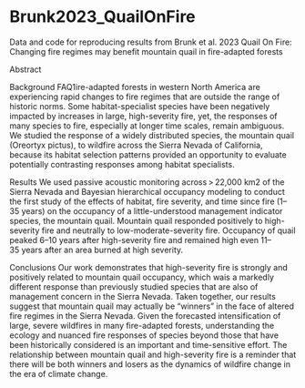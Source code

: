 # Brunk2023_QuailOnFire

Data and code for reproducing results from Brunk et al. 2023 
Quail On Fire: Changing fire regimes may benefit mountain quail in fire-adapted forests


Abstract

Background
FAQ1ire-adapted forests in western North America are experiencing rapid changes to fire regimes that are outside the range of historic norms. Some habitat-specialist species have been negatively impacted by increases in large, high-severity fire, yet, the responses of many species to fire, especially at longer time scales, remain ambiguous. We studied the response of a widely distributed species, the mountain quail (Oreortyx pictus), to wildfire across the Sierra Nevada of California, because its habitat selection patterns provided an opportunity to evaluate potentially contrasting responses among habitat specialists.


Results
We used passive acoustic monitoring across > 22,000 km2 of the Sierra Nevada and Bayesian hierarchical occupancy modeling to conduct the first study of the effects of habitat, fire severity, and time since fire (1–35 years) on the occupancy of a little-understood management indicator species, the mountain quail. Mountain quail responded positively to high-severity fire and neutrally to low-moderate-severity fire. Occupancy of quail peaked 6–10 years after high-severity fire and remained high even 11–35 years after an area burned at high severity.


Conclusions
Our work demonstrates that high-severity fire is strongly and positively related to mountain quail occupancy, which wais a markedly different response than previously studied species that are also of management concern in the Sierra Nevada. Taken together, our results suggest that mountain quail may actually be “winners” in the face of altered fire regimes in the Sierra Nevada. Given the forecasted intensification of large, severe wildfires in many fire-adapted forests, understanding the ecology and nuanced fire responses of species beyond those that have been historically considered is an important and time-sensitive effort. The relationship between mountain quail and high-severity fire is a reminder that there will be both winners and losers as the dynamics of wildfire change in the era of climate change.
